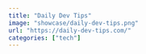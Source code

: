 ```yaml
---
title: "Daily Dev Tips"
image: "showcase/daily-dev-tips.png"
url: "https://daily-dev-tips.com/"
categories: ["tech"]
---
```

